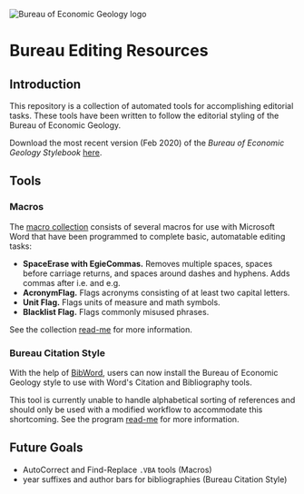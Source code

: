 ![Bureau of Economic Geology logo](https://i.ibb.co/t2RWGkp/Screen-Shot-2016-07-11-at-3-44-03-PM.png)

# Bureau Editing Resources
## Introduction
This repository is a collection of automated tools for accomplishing editorial tasks. These tools have been written to follow the editorial styling of the Bureau of Economic Geology.

Download the most recent version (Feb 2020) of the *Bureau of Economic Geology Stylebook* [here](https://github.com/emnharris/BureauEditing/blob/master/Bureau-style-guide.pdf).

## Tools
### Macros
The [macro collection](https://github.com/emnharris/BureauEditing/tree/master/macros) consists of several macros for use with Microsoft Word that have been programmed to complete basic, automatable editing tasks:
* __SpaceErase with EgieCommas.__ Removes multiple spaces, spaces before carriage returns, and spaces around dashes and hyphens. Adds commas after i.e. and e.g.
* __AcronymFlag.__ Flags acronyms consisting of at least two capital letters.
* __Unit Flag.__ Flags units of measure and math symbols.
* __Blacklist Flag.__ Flags commonly misused phrases.

See the collection [read-me](https://github.com/emnharris/BureauEditing/blob/master/macros/readme.md) for more information.

### Bureau Citation Style
With the help of [BibWord](https://archive.codeplex.com/?p=bibword), users can now install the Bureau of Economic Geology style to use with Word's Citation and Bibliography tools.

This tool is currently unable to handle alphabetical sorting of references and should only be used with a modified workflow to accommodate this shortcoming. See the program [read-me](https://github.com/emnharris/BureauEditing/tree/master/citations) for more information.

## Future Goals
* AutoCorrect and Find-Replace `.VBA` tools (Macros)
* year suffixes and author bars for bibliographies (Bureau Citation Style)
